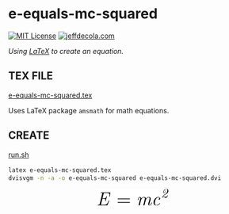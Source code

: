 # e-equals-mc-squared

[![MIT License](http://img.shields.io/:license-mit-blue.svg)](http://jeffdecola.mit-license.org)
[![jeffdecola.com](https://img.shields.io/badge/website-jeffdecola.com-blue)](https://jeffdecola.com)

_Using
[LaTeX](https://github.com/JeffDeCola/my-cheat-sheets/tree/master/software/development/languages/latex-cheat-sheet/)
to create an equation._

## TEX FILE

[e-equals-mc-squared.tex](https://github.com/JeffDeCola/my-latex-renders/blob/master/science/physical-science/physics/e-equals-mc-squared/e-equals-mc-squared.tex)

Uses LaTeX package `amsmath` for math equations.

## CREATE

[run.sh](https://github.com/JeffDeCola/my-latex-renders/blob/master/science/physical-science/physics/e-equals-mc-squared/run.sh)

```bash
latex e-equals-mc-squared.tex
dvisvgm -n -a -o e-equals-mc-squared e-equals-mc-squared.dvi
```

<p align="center">
    <img src="e-equals-mc-squared.svg"
    align="middle"
</p>
